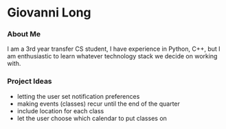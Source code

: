 # Giovanni Long

### About Me
I am a 3rd year transfer CS student, I have experience in Python, C++, but I am enthusiastic to learn whatever technology stack we decide on working with.

### Project Ideas
* letting the user set notification preferences
* making events (classes) recur until the end of the quarter
* include location for each class
* let the user choose which calendar to put classes on